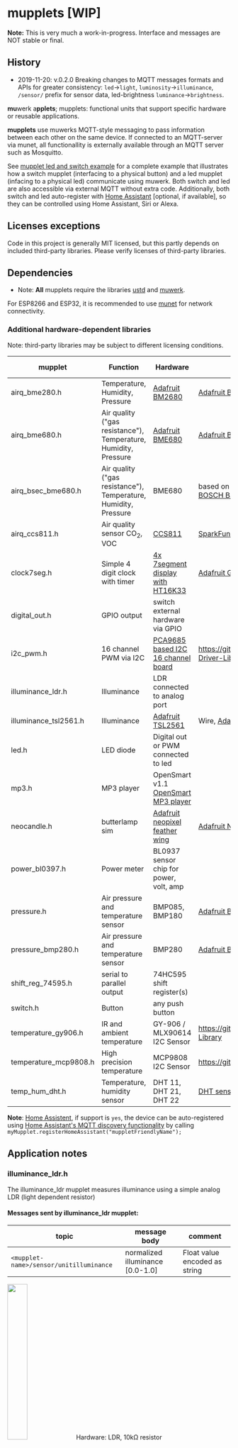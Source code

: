 # mupplets [WIP]

**Note:** This is very much a work-in-progress. Interface and messages are NOT stable or final.

## History

* 2019-11-20: v.0.2.0 Breaking changes to MQTT messages formats and APIs for greater consistency: `led`->`light`, `luminosity`->`illuminance`, `/sensor/` prefix for sensor data, led-brightness `luminance`->`brightness`.

**mu**werk a**pplets**; mupplets: functional units that support specific hardware or reusable applications.

**mupplets** use muwerks MQTT-style messaging to pass information between each other on the same device. If connected to an MQTT-server via munet, all functionallity is externally available through an MQTT server such as Mosquitto.

See [mupplet led and switch example](https://github.com/muwerk/Examples/tree/master/led-ha) for a complete example that illustrates how a
switch mupplet (interfacing to a physical button) and a led mupplet (infacing to a physical led) communicate using muwerk.
Both switch and led are also accessible via external MQTT without extra code. Additionally, both switch and led auto-register with [Home Assistant](https://www.home-assistant.io) [optional, if available], so they can be controlled using Home Assistant, Siri or Alexa.

## Licenses exceptions

Code in this project is generally MIT licensed, but this partly depends on included third-party libraries.
Please verify licenses of third-party libraries.

## Dependencies

* Note: **All** mupplets require the libraries [ustd](https://github.com/muwerk/ustd) and [muwerk](https://github.com/muwerk/muwerk).

For ESP8266 and ESP32, it is recommended to use [munet](https://github.com/muwerk/munet) for network connectivity.

### Additional hardware-dependent libraries

Note: third-party libraries may be subject to different licensing conditions.

| mupplet     | Function | Hardware | Dependencies | Platform | Home Assistant
| ----------- | -------- | -------- | ------------ | -------- | --------------
| airq_bme280.h | Temperature, Humidity, Pressure | [Adafruit BM2680](https://www.adafruit.com/product/2652) | [Adafruit BME280 Library](https://github.com/adafruit/Adafruit_BME280_Library), [Adafruit unified sensor](https://github.com/adafruit/Adafruit_Sensor) | ESP, ESP32 | yes
| airq_bme680.h | Air quality ("gas resistance"), Temperature, Humidity, Pressure | [Adafruit BME680](https://www.adafruit.com/product/3660) | [Adafruit BME680 Library](https://github.com/adafruit/Adafruit_BME680), [Adafruit unified sensor](https://github.com/adafruit/Adafruit_Sensor) | ESP, ESP32 | yes
| airq_bsec_bme680.h | Air quality ("gas resistance"), Temperature, Humidity, Pressure | BME680 | based on *proprietary* [BSEC Software Library](https://github.com/BoschSensortec/BSEC-Arduino-library), see also [BOSCH BSEC library](https://www.bosch-sensortec.com/software-tools/software/bsec/) | ESP, ESP32 | yes
| airq_ccs811.h   | Air quality sensor CO<sub>2</sub>, VOC | [CCS811](https://www.sparkfun.com/products/14193) | [SparkFun CCS811 Arduino Library](https://github.com/sparkfun/SparkFun_CCS811_Arduino_Library) | ESP, ESP32 | yes
| clock7seg.h | Simple 4 digit clock with timer | [4x 7segment display with HT16K33](https://www.adafruit.com/product/881) | [Adafruit GFX Library](https://github.com/adafruit/Adafruit-GFX-Library) [Adafruit LED Backpack Library](https://github.com/adafruit/Adafruit_LED_Backpack) | ESP
| digital_out.h | GPIO output | switch external hardware via GPIO | | ESP, ESP32 | yes
| i2c_pwm.h   | 16 channel PWM via I2C | [PCA9685 based I2C 16 channel board](https://www.adafruit.com/products/815) | https://github.com/adafruit/Adafruit-PWM-Servo-Driver-Library | ESP
| illuminance_ldr.h       | Illuminance | LDR connected to analog port | | ESP, ESP32 | yes
| illuminance_tsl2561.h     | Illuminance | [Adafruit TSL2561](https://learn.adafruit.com/tsl2561/overview) | Wire, [Adafruit unified sensor](https://github.com/adafruit/Adafruit_Sensor), [Adafruit TSL2561](https://github.com/adafruit/Adafruit_TSL2561) | ESP, ESP32 | yes
| led.h       | LED diode | Digital out or PWM connected to led | | ESP, ESP32 | yes
| mp3.h       | MP3 player | OpenSmart v1.1 [OpenSmart MP3 player](https://www.aliexpress.com/item/32782488336.html?spm=a2g0o.productlist.0.0.5a0e7823gMVTMa&algo_pvid=8fd3c7b0-09a7-4e95-bf8e-f3d37bd18300&algo_expid=8fd3c7b0-09a7-4e95-bf8e-f3d37bd18300-0&btsid=d8c8aa30-444b-4212-ba19-2decc528c422&ws_ab_test=searchweb0_0,searchweb201602_6,searchweb201603_52) | | ESP, ESP32
| neocandle.h | butterlamp sim | [Adafruit neopixel feather wing](https://www.adafruit.com/product/2945) | [Adafruit Neopixel](https://github.com/adafruit/Adafruit_NeoPixel)
| power_bl0397.h | Power meter | BL0937 sensor chip for power, volt, amp | | ESP, ESP32 | yes
| pressure.h  | Air pressure and temperature sensor | BMP085, BMP180 | [Adafruit BMP085 unified](https://github.com/adafruit/Adafruit_BMP085_Unified), [Adafruit unified sensor](https://github.com/adafruit/Adafruit_Sensor) | ESP, ESP32 | yes
| pressure_bmp280.h  | Air pressure and temperature sensor | BMP280 | [Adafruit BMP280](https://github.com/adafruit/Adafruit_BMP280_Library), [Adafruit unified sensor](https://github.com/adafruit/Adafruit_Sensor) | ESP, ESP32 | yes
| shift_reg_74595.h | serial to parallel output | 74HC595 shift register(s) | | ESP, ESP32
| switch.h    | Button | any push button |   | ESP, ESP32 | yes
| temperature_gy906.h   | IR and ambient temperature | GY-906 / MLX90614 I2C Sensor | https://github.com/adafruit/Adafruit-MLX90614-Library | ESP, ESP32 | yes
| temperature_mcp9808.h   | High precision temperature | MCP9808 I2C Sensor | https://github.com/adafruit/Adafruit_MCP9808_Library | ESP, ESP32 | yes
| temp_hum_dht.h     | Temperature, humidity sensor | DHT 11, DHT 21, DHT 22 | [DHT sensor library](https://github.com/adafruit/DHT-sensor-library), [Adafruit unified sensor](https://github.com/adafruit/Adafruit_Sensor) | ESP, ESP32 | yes

**Note**: [Home Assistent](https://www.home-assistant.io), if support is `yes`, the device can be auto-registered using [Home Assistant's MQTT discovery functionality](https://www.home-assistant.io/docs/mqtt/discovery/) by calling `myMupplet.registerHomeAssistant("muppletFriendlyName");`

## Application notes

### illuminance_ldr.h

The illuminance_ldr mupplet measures illuminance using a simple analog LDR (light dependent resistor)

#### Messages sent by illuminance_ldr mupplet:

| topic | message body | comment
| ----- | ------------ | -------
| `<mupplet-name>/sensor/unitilluminance` | normalized illuminance [0.0-1.0] | Float value encoded as string


<img src="https://github.com/muwerk/mupplets/blob/master/Resources/ldr.png" width="30%" height="30%">
Hardware: LDR, 10kΩ resistor

#### Sample code
```cpp
#include "illuminance_ldr.h"

ustd::Scheduler sched;
ustd::Ldr ldr("myLDR",A0);

void task0(String topic, String msg, String originator) {
    if (topic == "myLDR/sensor/unitilluminance") {
        Serial.print("Illuminance: ");
        Serial.prinln(msg);  // String float [0.0, ..., 1.0]
    }
}

void setup() {
   ldr.begin(&sched);

   sched.subscribe(tID, "myLDR/sensor/unitilluminance", task0);
   ldr.registerHomeAssistant("Living Illuminance");  // Optional auto-discovery for Home Assistant
}
```

Note: For ESP32 make sure to use a port connected to ADC #1, since ADC #2 conflicts with Wifi and ports connected to ADC #2 cannot be used concurrently with Wifi!

### led.h

Allows to set LEDs via digital logic or PWM brightness.

<img src="https://github.com/muwerk/mupplets/blob/master/Resources/led.png" width="30%" height="30%">
Hardware: 330Ω resistor, led.

#### Messages sent by led mupplet:

| topic | message body | comment
| ----- | ------------ | -------
| `<mupplet-name>/light/unitbrightness` | normalized brightness [0.0-1.0] | `0.34`: Float value encoded as string. Not send on automatic changes (e.g. pulse mode)
| `<mupplet-name>/light/state` | `on` or `off` | current led state (`on` is not sent on pwm intermediate values)

#### Message received by led mupplet:

| topic | message body | comment
| ----- | ------------ | -------
| `<mupplet-name>/light/set` | `on`, `off`, `true`, `false`, `pct 34`, `34%`, `0.34` | Led can be set fully on or off with on/true and off/false. A fractional brightness of 0.34 (within interval [0.0, 1.0]) can be sent as either `pct 34`, or `0.34`, or `34%`.
| `<mupplet-name>/light/mode/set` | `passive`, `pulse <duration_ms>`, `blink <intervall_ms>[,<phase-shift>]`, `pattern <pattern>[,<intervall>[,<phase>]]` or `wave <intervall_ms>[,<phase-shift>]` | Mode passive does no automatic led state changes, `pulse` switches the led on for `<duration_ms>` ms, then led goes back to passive mode. `blink` changes the led state very `interval_ms` on/off, `wave` uses pwm to for soft changes between on and off states. Optional comma-speratated phase [0.0, ..., 1.0] can be added as a phase-shift. Two leds, one with `wave 1000` and one with `wave 1000,0.5` blink inverse. Patterns can be specified as string containing `+`,`-`,`0`..`9` or `r`. `+` is led on during `<intervall>` ms, `-` is off, `0`..`9` brightness-level. An `r` at the end of the pattern repeats the pattern. `"pattern +-+-+-+++-+++-+++-+-+-+---r,100"` lets the board signal SOS.

Example: sending an MQTT message with topic `<led-name>/mode/set` and message `wave 1000` causes the led to softly pulse between on and off every 1000ms.

Multiple leds are time and phase synchronized.

### Sample code

```cpp
#include "led.h"

uint8_t channel=0; // only ESP32, 0..15
ustd::Led led("myLed",D5,false,channel); 
            // Led connected to pin D5, 
            // false: led is on when D5 low
            // (inverted logic)
            // Each led for ESP32 needs a unique PWM channel 0..15.
            // messages are sent/received to myLed/light/...

void setup() {

    led.begin(&sched);
    led.setmode(led.Mode::WAVE, 1000);
            // soft pwm pulsing in 1000ms intervals
            // same can be accomplished by publishing
            // topic myLed/light/setmode  msg "wave 1000"
    // OPTIONAL: Register with Home Assistant, led name is 'toy led'.
    led.registerHomeAssistant("Toy led");

```

* See [mupplet led and switch example](https://github.com/muwerk/Examples/tree/master/led) for a complete example.
* See [mupplet led and switch home assistant example](https://github.com/muwerk/Examples/tree/master/led-ha) for an example with Home Assistant switch integration.

## Switch

Support switches with automatic debouncing.

<img src="https://github.com/muwerk/mupplets/blob/master/Resources/switch.png" width="50%" height="30%">
Hardware: 330Ω resistor, led, switch.

#### Messages sent by switch mupplet:

| topic | message body | comment
| ----- | ------------ | -------
| `<mupplet-name>/switch/state` | `on`, `off` or `trigger` | switch state, usually `on` or `off`. In modes `falling` and `rising` only `trigger`
messages are sent on rising or falling signal.
| `<mupplet-name>/switch/debounce` | <time-in-ms> | reply to `<mupplet-name>/switch/debounce/get`, switch debounce time in ms [0..1000]ms.
| `<custom-topic>` |  | `on`, `off` or `trigger` | If a custom-topic is given during switch init, an addtional message is publish on switch state changes with that topic, The message is identical to ../switch/state', usually `on` or `off`. In modes `falling` and `rising` only `trigger`.
| `<mupplet-name>/switch/shortpress` | `trigger` | Switch is in `duration` mode, and button is pressed for less than `<shortpress_ms>` (default 3000ms).
| `<mupplet-name>/switch/longpress` | `trigger` | Switch is in `duration` mode, and button is pressed for less than `<longpress_ms>` (default 30000ms), yet longer than shortpress.
| `<mupplet-name>/switch/verylongtpress` | `trigger` | Switch is in `duration` mode, and button is pressed for longer than `<longpress_ms>` (default 30000ms).
| `<mupplet-name>/switch/duration` | `<ms>` | Switch is in `duration` mode, message contains the duration in ms the switch was pressed.


#### Message received by switch mupplet:

| topic | message body | comment
| ----- | ------------ | -------
| `<mupplet-name>/switch/set` | `on`, `off`, `true`, `false`, `toggle` | Override switch setting. When setting the switch state via message, the hardware port remains overridden until the hardware changes state (e.g. button is physically pressed). Sending a `switch/set` message puts the switch in override-mode: e.g. when sending `switch/set` `on`, the state of the button is signalled `on`, even so the physical button might be off. Next time the physical button is pressed (or changes state), override mode is stopped, and the state of the actual physical button is published again.  
| `<mupplet-name>/switch/mode/set` | `default`, `rising`, `falling`, `flipflop`, `timer <time-in-ms>`, `duration [shortpress_ms[,longpress_ms]]` | Mode `default` sends `on` when a button is pushed, `off` on release. `falling` and `rising` send `trigger` on corresponding signal change. `flipflop` changes the state of the logical switch on each change from button on to off. `timer` keeps the switch on for the specified duration (ms). `duration` mode sends messages `switch/shortpress`, if button was pressed for less than `<shortpress_ms>` (default 3000ms), `switch/longpress` if pressed less than `<longpress_ms>`, and `switch/verylongpress` for longer presses.
| `<mupplet-name>/switch/debounce/set` | <time-in-ms> | String encoded switch debounce time in ms, [0..1000]ms. Default is 20ms. This is especially need, when switch is created in interrupt mode (see comment in [example](https://github.com/muwerk/Examples/tree/master/led)).

### Sample code

```cpp
#include "led.h"
#include "switch.h"

ustd::Scheduler sched;
ustd::Led led("myLed",D5,false);
ustd::Switch toggleswitch("mySwitch",D6, ustd::Switch::Mode::Default, false);

void switch_messages(String topic, String msg, String originator) {
    if (topic == "mySwitch/switch/state") {
        if (msg=="on") {
            led.set(true);
        } else {
            led.set(false);
        }
    }
}

void setup() {
    led.begin(&sched);
    toggleswitch.begin(&sched);
    toggleswitch.setMode(ustd::Mode::Flipflop);
    sched.subscribe(tID, "mySwitch/switch/state", switch_messages);
    // Optional: register with Home Assistant:
    toggleswitch.registerHomeAssistant("Super switch");
}
```

* See [mupplet led and switch example](https://github.com/muwerk/Examples/tree/master/led) for a complete example.
* See [mupplet led and switch home assistant example](https://github.com/muwerk/Examples/tree/master/led-ha) for an example with Home Assistant switch integration.

## DHT22, DHT11, DHT21 temperature and humidity sensors

Measures temperature and humidity.

<img src="https://github.com/muwerk/mupplets/blob/master/Resources/dht.png" width="30%" height="30%">
Hardware: 10kΩ, DHT22 sensor.

#### Messages sent by dht mupplet:

| topic | message body | comment
| ----- | ------------ | -------
| `<mupplet-name>/sensor/temperature` | `<temperature>` | Float, encoded as String, temperature in Celsius. "23.3"
| `<mupplet-name>/sensor/humidity` | `<humidity>` | Float, encoded as String, humidity in percent. "55.6"

### Sample code

```cpp
#include "temp_hum_dht.h"

ustd::Scheduler sched(10,16,32);
ustd::Dht dht("myDht",D4);

void sensor_messages(String topic, String msg, String originator) {
    if (topic == "myDht/sensor/temperature") {
        Serial.println("Temperature: "+msg);
    }
    if (topic == "myDht/sensor/humidity") {
        Serial.println("Humidity: "+msg);
    }
}


void setup() {
    Serial.begin(115200);
    dht.begin(&sched);

    sched.subscribe(tID, "myDht/sensor/#", sensor_messages);
}
```

See [Temperature and humidity](https://github.com/muwerk/Examples/tree/master/dht) for a complete example.

## I2C 16 channel PWM module based on PCA9685

Allows to control up to 16 PWM leds or servos.

<img src="https://github.com/muwerk/mupplets/blob/master/Resources/i2c_pwm_servo.png" width="70%" height="30%">
Hardware: PCA9685 based I2C-PWM board.

#### Notes

* This mupplet can either be in mode `Mode::PWM` or `Mode::SERVO`. In `PWM` mode, the pwm frequency is 1000Hz by default,
in `SERVO` mode, frequency is 60Hz. All 16 channels share the same mode. The global pwm frequency can be overriden with `setFrequency(freq)`.
* Servo minma and maxima can be configured with `void setServoMinMax(int minP=150, int maxP=600) { // pulses out of 4096 at 60hz (frequency)`. See [Adafruit's excellent documentation](https://learn.adafruit.com/16-channel-pwm-servo-driver/using-the-adafruit-library) for more details on servo callibration.
* Max 25mA per channel!


#### Messages received by i2c_pwm mupplet:

| topic | message body | comment
| ----- | ------------ | -------
| `<mupplet-name>/i2cpwm/set/<channel-no>` |  `on`, `off`, `true`, `false`, `pct 34`, `34%`, `0.34` | For leds, results in set fully on or off with on/true and off/false. A fractional brightness of 0.34 (within interval [0.0, 1.0]) can be sent as either `pct 34`, or `0.34`, or `34%`. For `Mode::SERVO` this results in a servo-position proportional to the value [0..1]. 

### Sample code

```cpp
#include "i2c_pwm.h"

ustd::Scheduler sched(10,16,32);
ustd::I2CPWM servo("myServo",ustd::I2CPWM::Mode::SERVO);

double count=0.0;
void appLoop() { // change servo every 500ms
    servo.setUnitLevel(15,count);  // change servo at channel 15.
    count+=0.2;
    if (count>1.0) count=0.0;
}

void setup() {
    int tID = sched.add(appLoop, "main", 500000); // 500ms schedule for appLoop task
    servo.begin(&sched);
}

```

See [Servo](https://github.com/muwerk/Examples/tree/master/servo) for a complete example.

## MP3 player with SD-Card (OpenSmart)

Allows playback of different MP3 files.

<img src="https://github.com/muwerk/mupplets/blob/master/Resources/mp3.png" width="30%" height="30%">
Hardware: OpenSmart MP3 player (e.g. AliExpress).

#### Notes

* ⚠️ While the documentation says that the player works from 3.3 to 5V, the amplifier does not seem to work with less than 5V. It is unclear what voltage is generated for player's TX line. I had no problems connecting to 3.3V logic, but this is not documented as being safe.
* The mupplet uses non-blocking asynchronous serial read and write. Each command messages is separated automatically and asynchronously by 120ms from the closed following messages to prevent confusing the mp3 player.
* ⚠️ The player sometimes sends completely undocumented messages (MQTT topic `xmessage`). Do not rely too much on a deterministic message protocol.

##### MP3 files on SD-Card

* SD-Card needs to be fat or fat32 format.
* It can have 100 folders (`00`...`99`), and each folder can contain 256 files (`000-xxx.mp3`...`255-yyy.mp3`), a file can be accessed with folder and track number: `01/002-mysong.mp3` would be the file identified by folder 1 (=directory name `01`) and track 2 (filename `002xxx.mp3`).

#### Messages received by mp3 mupplet:

| topic | message body | comment
| ----- | ------------ | -------
| `<mupplet-name>/mediaplayer/track/set` | `folder-id`,`track-id` | To play file 01/002-mysong.mp3, message text should contain `1,2`.
| `<mupplet-name>/mediaplayer/state/set` | `play`,`pause`,`stop` | Stops, pauses or plays current song.
| `<mupplet-name>/mediaplayer/volume/set` | 0...30  | Sets playback volume to between 0 and 30(max).

#### Messages sent by mp3 mupplet:

| topic | message body | comment
| ----- | ------------ | -------
| `<mupplet-name>/mediaplayer/volume` | 0...30 | Current playback volume
| `<mupplet-name>/mediaplayer/storage` | `NONE`,`DISK`,`TF-CARD`,`SPI` | Active storage type
| `<mupplet-name>/mediaplayer/state` | `STOP`,`PLAY`,`PAUSE`,`FASTFORWARD`,`FASTREWIND`,`PLAYING` | Current player state. State `PLAYING` is not defined in documentation and seems to be followed always by state `PLAY`.
| `<mupplet-name>/mediaplayer/xmessage` | `hexdump` | Undocumented messages.

### Sample code

```cpp
// Do NOT use serial debug, since Serial is used for communication with MP3 player!
//#define USE_SERIAL_DBG 1
#include "mp3.h"

ustd::Scheduler sched(10,16,32);
ustd::Mp3Player mp3("mp3", &Serial, ustd::Mp3Player::MP3_PLAYER_TYPE::OPENSMART);

void setup() {
    mp3.begin(&sched);
    mp3.setVolume(4);
    mp3.playFolderTrack(1,1);
}
```

See [MP3](https://github.com/muwerk/Examples/tree/master/mp3) for a complete example.

## 74HC595 shift register

Allows serial output of 8 bit (or more, if cascaded) data using either 3 GPIOs or SPI (MOSI, CLK, +latch).

<img src="https://github.com/muwerk/mupplets/blob/master/Resources/74hc595.png" width="60%" height="30%">
Hardware: OpenSmart MP3 player (e.g. AliExpress).

#### Notes

Can be combined with ULN2003 (7 outputs) or ULN2803 (8 outputs) darlington amplifiers to drive higher
voltage or current loads.

#### Messages received by shift_reg_74595 mupplet:

| topic | message body | comment
| ----- | ------------ | -------
| `<mupplet-name>/shiftreg/set/all` | `byte` | Set output to value of `byte`.
| `<mupplet-name>/shiftreg/set/<bit-no>` |  `on`, `off`, `true`, `false`, 0, 100 | Set output bit `bit-no` to high or low.
| `<mupplet-name>/shiftreg/pulse/<bit-no>` |  `on[,pulse-time]` | Set output bit `bit-no` to high for `pulse-time` milliseconds.

#### Messages sent by shift_reg_74595 mupplet:

| topic | message body | comment
| ----- | ------------ | -------
| `<mupplet-name>/shiftreg` | `<byte>` | Current value of shift register as string (in decimal).
